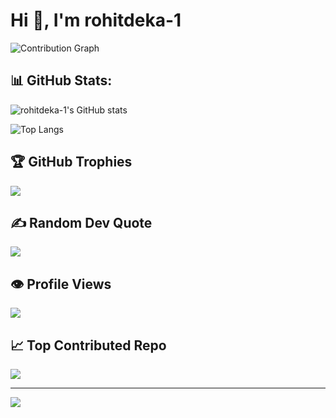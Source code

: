 # Hi 👋, I'm rohitdeka-1

![Contribution Graph](https://github-profile-summary-cards.vercel.app/api/cards/profile-details?username=Mayur-Pagote&theme=radical)
## 📊 GitHub Stats:
![rohitdeka-1's GitHub stats](https://github-readme-stats.vercel.app/api?username=rohitdeka-1&theme=dark&hide_border=true&include_all_commits=true&count_private=false)

![Top Langs](https://github-readme-stats.vercel.app/api/top-langs/?username=rohitdeka-1&theme=dark&hide_border=true&layout=compact)

## 🏆 GitHub Trophies
![](https://github-profile-trophy.vercel.app/?username=rohitdeka-1&theme=radical&no-frame=false&no-bg=false&margin-w=4)

## ✍️ Random Dev Quote
![](https://quotes-github-readme.vercel.app/api?type=horizontal&theme=radical)

## 👁️ Profile Views
![](https://visitcount.itsvg.in/api?id=rohitdeka-1&icon=default&color=cyan)

## 📈 Top Contributed Repo
![](https://github-contributor-stats.vercel.app/api?username=rohitdeka-1&limit=5&theme=dark&combine_all_yearly_contributions=true)

---
[![](https://visitcount.itsvg.in/api?id=rohitdeka-1&label=Profile%20Views&color=0&icon=0&pretty=false)](https://visitcount.itsvg.in)

<!-- Proudly created with GitHub Profile README Generator 🚀 -->
